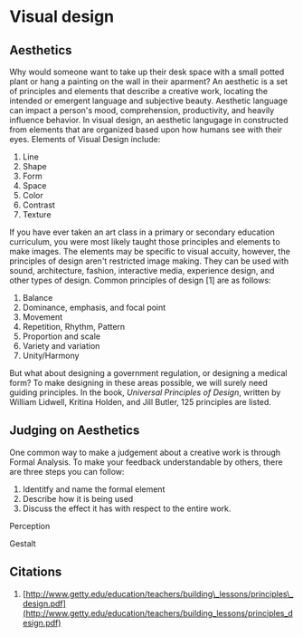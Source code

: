 # Visual design

## Aesthetics

Why would someone want to take up their desk space with a small potted plant or hang a painting on the wall in their aparment? An aesthetic is a set of principles and elements that describe a creative work, locating the intended or emergent language and subjective beauty. Aesthetic language can impact a person's mood, comprehension, productivity, and heavily influence behavior. In visual design, an aesthetic langugage in constructed from elements that are organized based upon how humans see with their eyes. Elements of Visual Design include:

1. Line
2. Shape
3. Form
4. Space
5. Color
6. Contrast
7. Texture

If you have ever taken an art class in a primary or secondary education curriculum, you were most likely taught those principles and elements to make images. The elements may be specific to visual accuity, however, the principles of design aren't restricted image making. They can be used with sound, architecture, fashion, interactive media, experience design, and other types of design. Common principles of design \[1\] are as follows:

1. Balance
2. Dominance, emphasis, and focal point
3. Movement
4. Repetition, Rhythm, Pattern
5. Proportion and scale
6. Variety and variation
7. Unity/Harmony

But what about designing a government regulation, or designing a medical form? To make designing in these areas possible, we will surely need guiding principles. In the book, _Universal Principles of Design_, written by William Lidwell, Kritina Holden, and Jill Butler, 125 principles are listed.




## Judging on Aesthetics

One common way to make a judgement about a creative work is through Formal Analysis. To make your feedback understandable by others, there are three steps you can follow:

1. Identitfy and name the formal element
2. Describe how it is being used
3. Discuss the effect it has with respect to the entire work.

Perception

Gestalt



## Citations

1. [http://www.getty.edu/education/teachers/building\_lessons/principles\_design.pdf](http://www.getty.edu/education/teachers/building_lessons/principles_design.pdf)

## 



